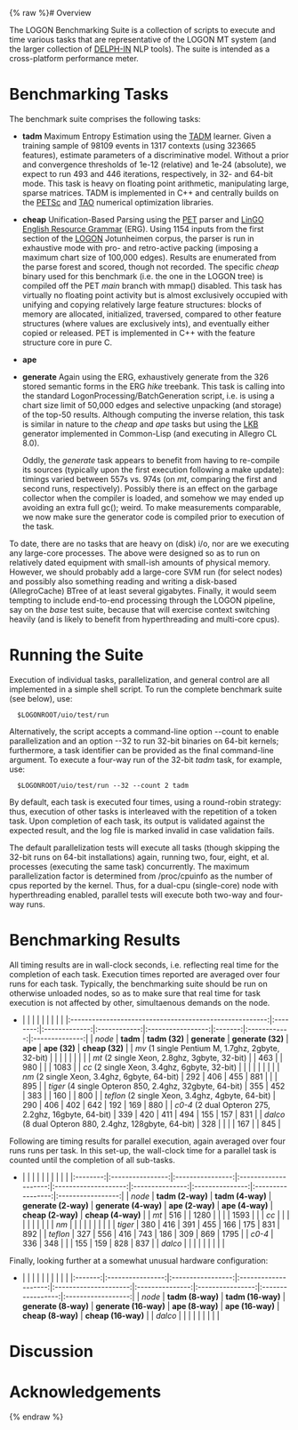 {% raw %}# Overview

The LOGON Benchmarking Suite is a collection of scripts to execute and
time various tasks that are representative of the LOGON MT system (and
the larger collection of [DELPH-IN](http://www.delph-in.net/) NLP
tools). The suite is intended as a cross-platform performance meter.

# Benchmarking Tasks

The benchmark suite comprises the following tasks:

- **tadm** Maximum Entropy Estimation using the
[TADM](http://tadm.sourceforge.net) learner. Given a training sample
of 98109 events in 1317 contexts (using 323665 features), estimate
parameters of a discriminative model. Without a prior and
convergence thresholds of 1e-12 (relative) and 1e-24 (absolute), we
expect to run 493 and 446 iterations, respectively, in 32- and
64-bit mode. This task is heavy on floating point arithmetic,
manipulating large, sparse matrices. TADM is implemented in C++ and
centrally builds on the [PETSc](http://www-unix.mcs.anl.gov/petsc/)
and [TAO](http://www-unix.mcs.anl.gov/tao/) numerical optimization
libraries.
- **cheap** Unification-Based Parsing using the
[PET](http://www.delph-in.net/pet) parser and [LinGO English
Resource Grammar](http://www.delph-in.net/erg) (ERG). Using 1154
inputs from the first section of the [LOGON](http://www.emmtee.net)
Jotunheimen corpus, the parser is run in exhaustive mode with pro-
and retro-active packing (imposing a maximum chart size of 100,000
edges). Results are enumerated from the parse forest and scored,
though not recorded. The specific *cheap* binary used for this
benchmark (i.e. the one in the LOGON tree) is compiled off the PET
*main* branch with mmap() disabled. This task has virtually no
floating point activity but is almost exclusively occupied with
unifying and copying relatively large feature structures: blocks of
memory are allocated, initialized, traversed, compared to other
feature structures (where values are exclusively ints), and
eventually either copied or released. PET is implemented in C++ with
the feature structure core in pure C.
- **ape**
- **generate** Again using the ERG, exhaustively generate from the 326
stored semantic forms in the ERG *hike* treebank. This task is
calling into the standard
LogonProcessing/BatchGeneration
script, i.e. is using a chart size limit of 50,000 edges and
selective unpacking (and storage) of the top-50 results. Although
computing the inverse relation, this task is similar in nature to
the *cheap* and *ape* tasks but using the
[LKB](http://www.delph-in.net/lkb/) generator implemented in
Common-Lisp (and executing in Allegro CL 8.0).
  
  Oddly, the *generate* task appears to benefit from having to
re-compile its sources (typically upon the first execution following
a make update): timings varied between 557s vs. 974s (on *mt*,
comparing the first and second runs, respectively). Possibly there
is an effect on the garbage collector when the compiler is loaded,
and somehow we may ended up avoiding an extra full gc(); weird. To
make measurements comparable, we now make sure the generator code is
compiled prior to execution of the task.

To date, there are no tasks that are heavy on (disk) i/o, nor are we
executing any large-core processes. The above were designed so as to run
on relatively dated equipment with small-ish amounts of physical memory.
However, we should probably add a large-core SVM run (for select nodes)
and possibly also something reading and writing a disk-based
(AllegroCache) BTree of at least several gigabytes. Finally, it would
seem tempting to include end-to-end processing through the LOGON
pipeline, say on the *base* test suite, because that will exercise
context switching heavily (and is likely to benefit from hyperthreading
and multi-core cpus).

# Running the Suite

Execution of individual tasks, parallelization, and general control are
all implemented in a simple shell script. To run the complete benchmark
suite (see below), use:

      $LOGONROOT/uio/test/run

Alternatively, the script accepts a command-line option --count to
enable parallelization and an option --32 to run 32-bit binaries on
64-bit kernels; furthermore, a task identifier can be provided as the
final command-line argument. To execute a four-way run of the 32-bit
*tadm* task, for example, use:

      $LOGONROOT/uio/test/run --32 --count 2 tadm

By default, each task is executed four times, using a round-robin
strategy: thus, execution of other tasks is interleaved with the
repetition of a token task. Upon completion of each task, its output is
validated against the expected result, and the log file is marked
invalid in case validation fails.

The default parallelization tests will execute all tasks (though
skipping the 32-bit runs on 64-bit installations) again, running two,
four, eight, et al. processes (executing the same task) concurrently.
The maximum parallelization factor is determined from /proc/cpuinfo as
the number of cpus reported by the kernel. Thus, for a dual-cpu
(single-core) node with hyperthreading enabled, parallel tests will
execute both two-way and four-way runs.

# Benchmarking Results

All timing results are in wall-clock seconds, i.e. reflecting real time
for the completion of each task. Execution times reported are averaged
over four runs for each task. Typically, the benchmarking suite should
be run on otherwise unloaded nodes, so as to make sure that real time
for task execution is not affected by other, simultaenous demands on the
node.

- |                                                         |          |               |              |                   |         |              |                |
|:-------------------------------------------------------:|:--------:|:-------------:|:------------:|:-----------------:|:-------:|:------------:|:--------------:|
|                         *node*                          | **tadm** | **tadm (32)** | **generate** | **generate (32)** | **ape** | **ape (32)** | **cheap (32)** |
|    *mv* (1 single Pentium M, 1.7ghz, 2gbyte, 32-bit)    |          |               |              |                   |         |              |                |
|      *mt* (2 single Xeon, 2.8ghz, 3gbyte, 32-bit)       |          |      463      |              |        980        |         |              |      1083      |
|      *cc* (2 single Xeon, 3.4ghz, 6gbyte, 32-bit)       |          |               |              |                   |         |              |                |
|      *nm* (2 single Xeon, 3.4ghz, 6gbyte, 64-bit)       |   292    |      406      |     455      |        881        |         |              |      895       |
| *tiger* (4 single Opteron 850, 2.4ghz, 32gbyte, 64-bit) |   355    |      452      |     383      |                   |   160   |              |      800       |
|    *teflon* (2 single Xeon, 3.4ghz, 4gbyte, 64-bit)     |   290    |      406      |     402      |        642        |   192   |     169      |      880       |
|  *c0-4* (2 dual Opteron 275, 2.2ghz, 16gbyte, 64-bit)   |   339    |      420      |     411      |        494        |   155   |     157      |      831       |
| *dalco* (8 dual Opteron 880, 2.4ghz, 128gbyte, 64-bit)  |   328    |               |              |                   |   167   |              |      845       |

Following are timing results for parallel execution, again averaged over
four runs runs per task. In this set-up, the wall-clock time for a
parallel task is counted until the completion of all sub-tasks.

- |          |                  |                  |                      |                      |                 |                 |                   |                   |
|:--------:|:----------------:|:----------------:|:--------------------:|:--------------------:|:---------------:|:---------------:|:-----------------:|:-----------------:|
|  *node*  | **tadm (2-way)** | **tadm (4-way)** | **generate (2-way)** | **generate (4-way)** | **ape (2-way)** | **ape (4-way)** | **cheap (2-way)** | **cheap (4-way)** |
|   *mt*   |       516        |                  |         1280         |                      |                 |                 |       1593        |                   |
|   *cc*   |                  |                  |                      |                      |                 |                 |                   |                   |
|   *nm*   |                  |                  |                      |                      |                 |                 |                   |                   |
| *tiger*  |       380        |       416        |         391          |         455          |       166       |       175       |        831        |        892        |
| *teflon* |       327        |       556        |         416          |         743          |       186       |       309       |        869        |       1795        |
|  *c0-4*  |       336        |       348        |                      |                      |       155       |       159       |        828        |        837        |
| *dalco*  |                  |                  |                      |                      |                 |                 |                   |                   |

Finally, looking further at a somewhat unusual hardware configuration:

- |         |                  |                   |                      |                       |                 |                  |                   |                    |
|:-------:|:----------------:|:-----------------:|:--------------------:|:---------------------:|:---------------:|:----------------:|:-----------------:|:------------------:|
| *node*  | **tadm (8-way)** | **tadm (16-way)** | **generate (8-way)** | **generate (16-way)** | **ape (8-way)** | **ape (16-way)** | **cheap (8-way)** | **cheap (16-way)** |
| *dalco* |                  |                   |                      |                       |                 |                  |                   |                    |

# Discussion

# Acknowledgements
<update date omitted for speed>{% endraw %}